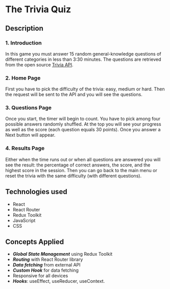 # The Trivia Quiz
## Description
### 1. Introduction
In this game you must answer 15 random general-knowledge questions  of different categories in less than 3:30 minutes. The questions are retrieved from the open source [Trivia API](https://the-trivia-api.com/).

### 2. Home Page
First you have to pick the difficulty of the trivia: easy, medium or hard. Then the request will be sent to the API and you will see the questions.

### 3. Questions Page
Once you start, the timer will begin to count. You have to pick among four possible answers randomly shuffled. At the top you will see your progress as well as the score (each question equals 30 points). Once you answer a Next button will appear.

### 4. Results Page
Either when the time runs out or when all questions are answered you will see the result: the percentage of correct answers, the score, and the highest score in the session. 
Then you can go back to the main menu or reset the trivia with the same difficulty (with different questions).

## Technologies used
- React
- React Router
- Redux Toolkit
- JavaScript
- CSS

## Concepts Applied
-   _**Global State Management**_  using Redux Toolkit
- ***Routing*** with React Router library
- ***Data fetching*** from external API
- ***Custom Hook*** for data fetching
- Responsive for all devices
- ***Hooks***: useEffect, useReducer, useContext.
